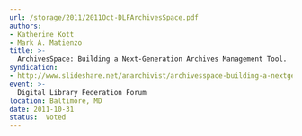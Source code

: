 ```yaml
---
url: /storage/2011/2011Oct-DLFArchivesSpace.pdf
authors:
- Katherine Kott
- Mark A. Matienzo
title: >-
  ArchivesSpace: Building a Next-Generation Archives Management Tool.
syndication:
- http://www.slideshare.net/anarchivist/archivesspace-building-a-nextgeneration-archives-management-tool-10062986
event: >-
  Digital Library Federation Forum
location: Baltimore, MD
date: 2011-10-31
status:  Voted
---
```

